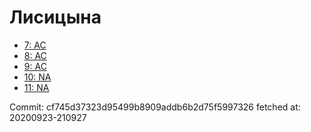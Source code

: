 # Лисицына
- [7: AC](7.md)
- [8: AC](8.md)
- [9: AC](9.md)
- [10: NA](10.md)
- [11: NA](11.md)

Commit: cf745d37323d95499b8909addb6b2d75f5997326
 fetched at: 20200923-210927
